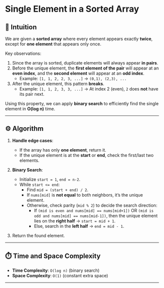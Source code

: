 # Single Element in a Sorted Array  

## 🧠 Intuition  
We are given a **sorted array** where every element appears exactly **twice**, except for **one element** that appears only once.  

Key observations:  
1. Since the array is sorted, duplicate elements will always appear **in pairs**.  
2. Before the unique element, the **first element of the pair** will appear at an **even index**, and the **second element** will appear at an **odd index**.  
   - Example: `[1, 1, 2, 2, 3, ...]` → `(0,1), (2,3), ...`  
3. After the unique element, this pattern **breaks**.  
   - Example: `[1, 1, 2, 3, 3, ...]` → At index 2 (even), `2` does **not** have its pair next.  

Using this property, we can apply **binary search** to efficiently find the single element in **O(log n)** time.  

---

## ⚙️ Algorithm  

1. **Handle edge cases**:  
   - If the array has only **one element**, return it.  
   - If the unique element is at the **start** or **end**, check the first/last two elements.  

2. **Binary Search**:  
   - Initialize `start = 1`, `end = n-2`.  
   - While `start <= end`:  
     - Find `mid = (start + end) / 2`.  
     - If `nums[mid]` is **not equal** to both neighbors, it’s the unique element.  
     - Otherwise, check parity (`mid % 2`) to decide the search direction:  
       - If `(mid is even and nums[mid] == nums[mid+1])` OR `(mid is odd and nums[mid] == nums[mid-1])`, then the unique element lies on the **right half** → `start = mid + 1`.  
       - Else, search in the **left half** → `end = mid - 1`.  

3. Return the found element.  

---

## ⏱️ Time and Space Complexity  
- **Time Complexity**: `O(log n)` (binary search)  
- **Space Complexity**: `O(1)` (constant extra space)  

---